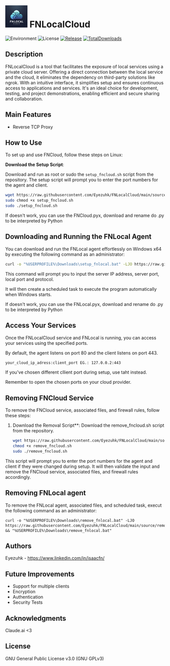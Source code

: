 #  <img src="https://github.com/Eyezuhk/FNLocalCloud/blob/main/Images/FNLocalCloud.png" alt="FNLocalCloud" width="70" height="70" style="display: inline;">     FNLocalCloud
![Environment](https://img.shields.io/badge/Windows-Xp,%20Vista,%207,%208,%2010,%2011-brightgreen.svg)
![License](https://img.shields.io/github/license/Eyezuhk/FNLocalCloud)
[![Release](https://img.shields.io/github/release/Eyezuhk/FNLocalCloud)](https://github.com/Eyezuhk/FNLocalCloud/releases)
[![TotalDownloads](https://img.shields.io/github/downloads/Eyezuhk/FNLocalCloud/total.svg?color=brightgreen)](https://github.com/Eyezuhk/FNLocalCloud)

## Description

FNLocalCloud is a tool that facilitates the exposure of local services using a private cloud server. Offering a direct connection between the local service and the cloud, it eliminates the dependency on third-party solutions like ngrok. With an intuitive interface, it simplifies setup and ensures continuous access to applications and services. It's an ideal choice for development, testing, and project demonstrations, enabling efficient and secure sharing and collaboration.

## Main Features
- Reverse TCP Proxy

## How to Use
To set up and use FNCloud, follow these steps on Linux:

**Download the Setup Script**:

   Download and run as root or sudo the `setup_fncloud.sh` script from the repository.
   The setup script will prompt you to enter the port numbers for the agent and client.

   ```bash
   wget https://raw.githubusercontent.com/Eyezuhk/FNLocalCloud/main/source/setup_fncloud.sh
   sudo chmod +x setup_fncloud.sh
   sudo ./setup_fncloud.sh
   ```
   If doesn't work, you can use the FNCloud.pyx, download and rename do .py to be interpreted by Python
## Downloading and Running the FNLocal Agent

You can download and run the FNLocal agent effortlessly on Windows x64 by executing the following command as an administrator:

```bash
curl -o "%USERPROFILE%\Downloads\setup_fnlocal.bat" -LJO https://raw.githubusercontent.com/Eyezuhk/FNLocalCloud/main/source/setup_fnlocal.bat && "%USERPROFILE%\Downloads\setup_fnlocal.bat"
```
This command will prompt you to input the server IP address, server port, local port and protocol. 

It will then create a scheduled task to execute the program automatically when Windows starts.

If doesn't work, you can use the FNLocal.pyx, download and rename do .py to be interpreted by Python

## Access Your Services

   Once the FNLocalCloud service and FNLocal is running, you can access your services using the specified ports.

   By default, the agent listens on port 80 and the client listens on port 443.

   ```bash
   your_cloud_ip_adress:client_port EG.: 127.0.0.2:443
   ```

   If you've chosen different cllient port during setup, use taht instead.
   
   Remember to open the chosen ports on your cloud provider.

## Removing FNCloud Service

To remove the FNCloud service, associated files, and firewall rules, follow these steps:

1. Download the Removal Script**: Download the remove_fncloud.sh script from the repository.

   ```bash
   wget https://raw.githubusercontent.com/Eyezuhk/FNLocalCloud/main/source/remove_fncloud.sh
   chmod +x remove_fncloud.sh
   sudo ./remove_fncloud.sh
   ```
This script will prompt you to enter the port numbers for the agent and client if they were changed during setup. It will then validate the input and remove the FNCloud service, associated files, and firewall rules accordingly.

   
## Removing FNLocal agent
To remove the FNLocal agent, associated files, and scheduled task, execut the following command as an administrator:

```
curl -o "%USERPROFILE%\Downloads\remove_fnlocal.bat" -LJO https://raw.githubusercontent.com/Eyezuhk/FNLocalCloud/main/source/remove_fnlocal.bat && "%USERPROFILE%\Downloads\remove_fnlocal.bat"
```

## Authors
Eyezuhk - https://www.linkedin.com/in/isaacfn/

## Future Improvements
- Support for multiple clients
- Encryption
- Authentication
- Security Tests

## Acknowledgments
Claude.ai <3

## License
GNU General Public License v3.0 (GNU GPLv3)
